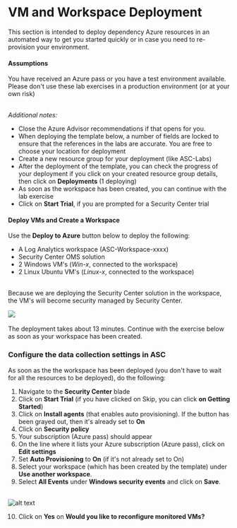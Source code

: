 ﻿# VM and Workspace Deployment
This section is intended to deploy dependency Azure resources in an automated way to get you started quickly or in case you need to re-provision your environment.

#### Assumptions
You have received an Azure pass or you have a test environment available. Please don't use these lab exercises in a production environment (or at your own risk) <br><br>

*Additional notes:*
- Close the Azure Advisor recommendations if that opens for you.
- When deploying the template below, a number of fields are locked to ensure that the references in the labs are accurate. You are free to choose your location for deployment
- Create a new resource group for your deployment (like ASC-Labs)
- After the deployment of the template, you can check the progress of your deployment if you click on your created resource group details, then click on **Deployments** (1 deploying)
- As soon as the workspace has been created, you can continue with the lab exercise
- Click on **Start Trial**, if you are prompted for a Security Center trial

#### Deploy VMs and Create a Workspace
Use the **Deploy to Azure** button below to deploy the following:
- A Log Analytics workspace (ASC-Workspace-xxxx)
- Security Center OMS solution
- 2 Windows VM's (*Win-x*, connected to the workspace)
- 2 Linux Ubuntu VM's (*Linux-x*, connected to the workspace) <br><br>

Because we are deploying the Security Center solution in the workspace, the VM's will become security managed by Security Center.

<a href="https://portal.azure.com/#create/Microsoft.Template/uri/https%3A%2F%2Fraw.githubusercontent.com%2Ftianderturpijn%2FAzure-Security-Center%2Fmaster%2FLabs%2F01%2520-%2520VM%2520and%2520Workspace%2520Deployment%2FFiles%2FdeployAscManagedVmsWithLA.json" target="_blank">
    <img src="http://azuredeploy.net/deploybutton.png"/>
</a>
<br><br>
The deployment takes about 13 minutes. Continue with the exercise below as soon as your workspace has been created.

### Configure the data collection settings in ASC
As soon as the the workspace has been deployed (you don't have to wait for all the resources to be deployed), do the following:
1. Navigate to the **Security Center** blade
2. Click on **Start Trial** (if you have clicked on Skip, you can click **on Getting Started**)
3. Click on **Install agents** (that enables auto provisioning). If the button has been grayed out, then it's already set to **On**
4. Click on **Security policy**
5. Your subscription (Azure pass) should appear 
6. On the line where it lists your Azure subscription (Azure pass), click on **Edit settings**
7. Set **Auto Provisioning** to **On** (if it's not already set to On)
8. Select your workspace (which has been created by the template) under **Use another workspace**.
9. Select **All Events** under **Windows security events** and click on **Save**. <br><br>

![alt text](https://raw.githubusercontent.com/tianderturpijn/Azure-Security-Center/master/Labs/01%20-%20VM%20and%20Workspace%20Deployment/Screenshots/datacollection_settings.png
)<br>


10. Click on **Yes** on **Would you like to reconfigure monitored VMs?**




